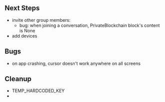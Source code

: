 ## Next Steps
- invite other group members:
  - bug: when joining a conversation, PrivateBlockchain block's content is None
- add devices

## Bugs
- on app crashing, cursor doesn't work anywhere on all screens

## Cleanup
- TEMP_HARDCODED_KEY
- 
